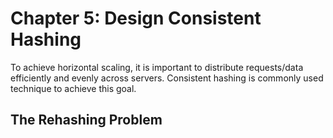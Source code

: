 # Chapter 5: Design Consistent Hashing

To achieve horizontal scaling, it is important to distribute requests/data efficiently and evenly across servers. Consistent hashing is commonly used technique to achieve this goal.

## The Rehashing Problem
